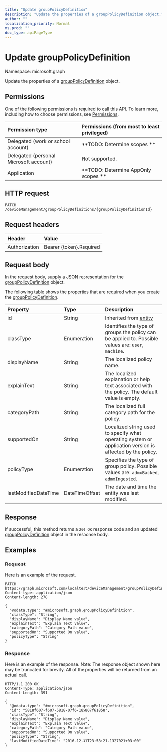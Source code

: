 ```yaml
---
title: "Update groupPolicyDefinition"
description: "Update the properties of a groupPolicyDefinition object."
author: ""
localization_priority: Normal
ms.prod: ""
doc_type: apiPageType
---
```


# Update groupPolicyDefinition

Namespace: microsoft.graph

Update the properties of a [groupPolicyDefinition](../resources/grouppolicydefinition.md) object.

## Permissions
One of the following permissions is required to call this API. To learn more, including how to choose permissions, see [Permissions](/concepts/permissions-reference.md).

|Permission type|Permissions (from most to least privileged)|
|:---|:---|
|Delegated (work or school account)|**TODO: Determine scopes **|
|Delegated (personal Microsoft account)|Not supported.|
|Application|**TODO: Determine AppOnly scopes **|

## HTTP request
<!-- {
  "blockType": "ignored"
}
-->
``` http
PATCH /deviceManagement/groupPolicyDefinitions/{groupPolicyDefinitionId}
```

## Request headers
|Header|Value|
|:---|:---|
|Authorization|Bearer {token}.Required|

## Request body
In the request body, supply a JSON representation for the [groupPolicyDefinition](../resources/grouppolicydefinition.md) object.

The following table shows the properties that are required when you create the [groupPolicyDefinition](../resources/grouppolicydefinition.md).

|Property|Type|Description|
|:---|:---|:---|
|id|String| Inherited from [entity](../resources/entity.md)|
|classType|Enumeration|Identifies the type of groups the policy can be applied to. Possible values are: `user`, `machine`.|
|displayName|String|The localized policy name.|
|explainText|String|The localized explanation or help text associated with the policy. The default value is empty.|
|categoryPath|String|The localized full category path for the policy.|
|supportedOn|String|Localized string used to specify what operating system or application version is affected by the policy.|
|policyType|Enumeration|Specifies the type of group policy. Possible values are: `admxBacked`, `admxIngested`.|
|lastModifiedDateTime|DateTimeOffset|The date and time the entity was last modified.|



## Response
If successful, this method returns a `200 OK` response code and an updated [groupPolicyDefinition](../resources/grouppolicydefinition.md) object in the response body.

## Examples

### Request
Here is an example of the request.
<!-- {
  "blockType": "request",
  "name": "update_grouppolicydefinition"
}
-->
``` http
PATCH https://graph.microsoft.com/localtest/deviceManagement/groupPolicyDefinitions/{groupPolicyDefinitionId}
Content-type: application/json
Content-length: 278

{
  "@odata.type": "#microsoft.graph.groupPolicyDefinition",
  "classType": "String",
  "displayName": "Display Name value",
  "explainText": "Explain Text value",
  "categoryPath": "Category Path value",
  "supportedOn": "Supported On value",
  "policyType": "String"
}
```

### Response
Here is an example of the response. Note: The response object shown here may be truncated for brevity. All of the properties will be returned from an actual call.
<!-- {
  "blockType": "response",
  "truncated": true
}
-->
``` http
HTTP/1.1 200 OK
Content-Type: application/json
Content-Length: 391

{
  "@odata.type": "#microsoft.graph.groupPolicyDefinition",
  "id": "5818f607-f607-5818-07f6-185807f61858",
  "classType": "String",
  "displayName": "Display Name value",
  "explainText": "Explain Text value",
  "categoryPath": "Category Path value",
  "supportedOn": "Supported On value",
  "policyType": "String",
  "lastModifiedDateTime": "2016-12-31T23:58:21.1327021+03:00"
}
```


